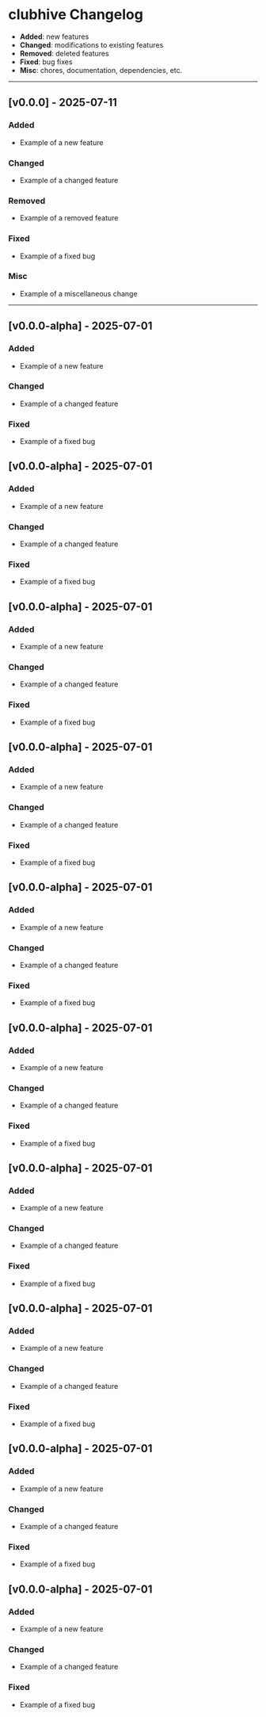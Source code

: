 # clubhive Changelog

- **Added**: new features
- **Changed**: modifications to existing features
- **Removed**: deleted features
- **Fixed**: bug fixes
- **Misc**: chores, documentation, dependencies, etc.

---

## [v0.0.0] - 2025-07-11

### Added

- Example of a new feature

### Changed

- Example of a changed feature

### Removed

- Example of a removed feature

### Fixed

- Example of a fixed bug

### Misc

- Example of a miscellaneous change

---

## [v0.0.0-alpha] - 2025-07-01

### Added

- Example of a new feature

### Changed

- Example of a changed feature

### Fixed

- Example of a fixed bug

## [v0.0.0-alpha] - 2025-07-01

### Added

- Example of a new feature

### Changed

- Example of a changed feature

### Fixed

- Example of a fixed bug

## [v0.0.0-alpha] - 2025-07-01

### Added

- Example of a new feature

### Changed

- Example of a changed feature

### Fixed

- Example of a fixed bug

## [v0.0.0-alpha] - 2025-07-01

### Added

- Example of a new feature

### Changed

- Example of a changed feature

### Fixed

- Example of a fixed bug

## [v0.0.0-alpha] - 2025-07-01

### Added

- Example of a new feature

### Changed

- Example of a changed feature

### Fixed

- Example of a fixed bug

## [v0.0.0-alpha] - 2025-07-01

### Added

- Example of a new feature

### Changed

- Example of a changed feature

### Fixed

- Example of a fixed bug

## [v0.0.0-alpha] - 2025-07-01

### Added

- Example of a new feature

### Changed

- Example of a changed feature

### Fixed

- Example of a fixed bug

## [v0.0.0-alpha] - 2025-07-01

### Added

- Example of a new feature

### Changed

- Example of a changed feature

### Fixed

- Example of a fixed bug

## [v0.0.0-alpha] - 2025-07-01

### Added

- Example of a new feature

### Changed

- Example of a changed feature

### Fixed

- Example of a fixed bug

## [v0.0.0-alpha] - 2025-07-01

### Added

- Example of a new feature

### Changed

- Example of a changed feature

### Fixed

- Example of a fixed bug
